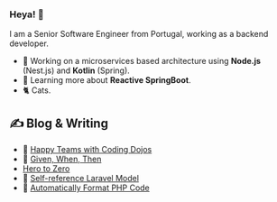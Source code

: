 ### Heya! 👋

I am a Senior Software Engineer from Portugal, working as a backend developer.
- 🔭 Working on a microservices based architecture using **Node.js** (Nest.js) and **Kotlin** (Spring).
- 🌱 Learning more about **Reactive SpringBoot**.
- 🐈 Cats.

## ✍️ Blog & Writing

- 🥋 [Happy Teams with Coding Dojos](https://medium.com/geekculture/happy-teams-with-coding-dojos-de1ff74de23)
- 🧪 [Given, When, Then](https://joaorbrandao.medium.com/given-when-then-326d86a3c165#a4a1-79ad35f7dcdd)
- [Hero to Zero](https://joaorbrandao.medium.com/hero-to-zero-ba8de7f47828)
- 🔄 [Self-reference Laravel Model](https://joaorbrandao.medium.com/self-reference-laravel-model-fa8a7b37360d)
- 💅 [Automatically Format PHP Code](https://joaorbrandao.medium.com/automatically-format-php-code-af6d495b3823)
